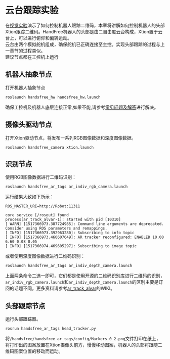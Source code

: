 # 云台跟踪实验
在[视觉实验](/docs/Tutorial/2.3-Vision-Test.md)演示了如何控制机器人跟踪二维码，本章将讲解如何控制机器人的头部Xtion跟踪二维码。HandFree机器人的头部是由二自由度云台构成，Xtion置于云台上，可以进行俯仰和偏转运动。  
云台由两个模拟舵机组成，确保舵机已正确连接至主控。实现头部跟踪的过程与上一章节的过程类似。  
建议节点都在工控机上运行

## 机器人抽象节点
打开机器人抽象节点

```
roslaunch handsfree_hw handsfree_hw.launch
```

确保工控机及机器人底层连接正常,如果不能,请参考[常见问题及解答](/docs/FAQ/solution-of-handsfree-hw-error.md)进行解决。  

## 摄像头驱动节点
打开Xtion驱动节点，将发布一系列RGB图像数据和深度图像数据。

```
roslaunch handsfree_camera xtion.launch  
```

## 识别节点  
使用RGB图像数据进行二维码识别：

```
roslaunch handsfree_ar_tags ar_indiv_rgb_camera.launch  
```
运行结果大致如下所示：

```
ROS_MASTER_URI=http://Robot:11311

core service [/rosout] found
process[ar_track_alvar-1]: started with pid [10310]
[ WARN] [1517366973.387724985]: Command line arguments are deprecated. Consider using ROS parameters and remappings.
[ INFO] [1517366973.392963280]: Subscribing to info topic
[ INFO] [1517366973.460607649]: AR tracker reconfigured: ENABLED 10.00 6.60 0.08 0.05
[ INFO] [1517366974.469605297]: Subscribing to image topic

```
或者使用深度图像数据进行二维码识别：

```
roslaunch handsfree_ar_tags ar_indiv_depth_camera.launch  
```

上面两条命令二选一即可，它们都是使用开源的二维码识别库进行二维码的识别，`ar_indiv_rgb_camera.launch`和`ar_indiv_depth_camera.launch`的区别主要是订阅的话题不同，更多资料请参考[ar_track_alvar](http://wiki.ros.org/ar_track_alvar/)的WIKI。  

## 头部跟踪节点  
运行头部跟踪器。

```
rosrun handsfree_ar_tags head_tracker.py
```

将`/handsfree/handsfree_ar_tags/config/Markers_0_2.png`文件打印在纸上，将打印出的图案放置在Xtion摄像头前方，慢慢移动图案，机器人的头部将跟随二维码图案位置的移动而运动。  

